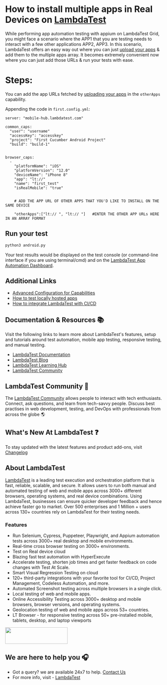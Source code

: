 # How to install multiple apps in Real Devices on [LambdaTest](https://www.lambdatest.com/?utm_source=github&utm_medium=repo&utm_campaign=appium-testNG-geoLocation)

While performing app automation testing with appium on LambdaTest Grid, you might face a scenario where the APP1 that you are testing needs to interact with a few other applications APP2, APP3. In this scenario, LambdaTest offers an easy way out where you can just [upload your apps](https://www.lambdatest.com/support/docs/appium-java/#upload-your-application) & add them to the multiple apps array.
It becomes extremely convenient now where you can just add those URLs & run your tests with ease. 

# Steps:

You can add the app URLs fetched by [uploading your apps](https://www.lambdatest.com/support/docs/appium-java/#upload-your-application) in the ```otherApps``` capability.

Appending the code in ```first.config.yml```:

```
server: "mobile-hub.lambdatest.com"

common_caps:
  "user": "username"
  "accessKey": "accesskey"
  "project": "First Cucumber Android Project"
  "build": "build-1"
  

browser_caps:
  -
    "platformName": "iOS"
    "platformVersion": "12.0"
    "deviceName": "iPhone 8"
    "app": "lt://"
    "name": "first_test"
    "isRealMobile": "true"


    # ADD THE APP URL OF OTHER APPS THAT YOU'D LIKE TO INSTALL ON THE SAME DEVICE

    "otherApps":["lt:// ", "lt:// "]   #ENTER THE OTHER APP URLs HERE IN AN ARRAY FORMAT
```

## Run your test

```bash
python3 android.py
```

Your test results would be displayed on the test console (or command-line interface if you are using terminal/cmd) and on the [LambdaTest App Automation Dashboard](https://appautomation.lambdatest.com/build).

## Additional Links

- [Advanced Configuration for Capabilities](https://www.lambdatest.com/support/docs/desired-capabilities-in-appium/)
- [How to test locally hosted apps](https://www.lambdatest.com/support/docs/testing-locally-hosted-pages/)
- [How to integrate LambdaTest with CI/CD](https://www.lambdatest.com/support/docs/integrations-with-ci-cd-tools/)

## Documentation & Resources :books:
      
Visit the following links to learn more about LambdaTest's features, setup and tutorials around test automation, mobile app testing, responsive testing, and manual testing.

* [LambdaTest Documentation](https://www.lambdatest.com/support/docs/?utm_source=github&utm_medium=repo&utm_campaign=LT-appium-python)
* [LambdaTest Blog](https://www.lambdatest.com/blog/?utm_source=github&utm_medium=repo&utm_campaign=LT-appium-python)
* [LambdaTest Learning Hub](https://www.lambdatest.com/learning-hub/?utm_source=github&utm_medium=repo&utm_campaign=LT-appium-python)
* [LambdaTest Community](http://community.lambdatest.com/)    

## LambdaTest Community :busts_in_silhouette:

The [LambdaTest Community](https://community.lambdatest.com/) allows people to interact with tech enthusiasts. Connect, ask questions, and learn from tech-savvy people. Discuss best practises in web development, testing, and DevOps with professionals from across the globe 🌎

## What's New At LambdaTest ❓

To stay updated with the latest features and product add-ons, visit [Changelog](https://changelog.lambdatest.com/) 
      
## About LambdaTest

[LambdaTest](https://www.lambdatest.com) is a leading test execution and orchestration platform that is fast, reliable, scalable, and secure. It allows users to run both manual and automated testing of web and mobile apps across 3000+ different browsers, operating systems, and real device combinations. Using LambdaTest, businesses can ensure quicker developer feedback and hence achieve faster go to market. Over 500 enterprises and 1 Million + users across 130+ countries rely on LambdaTest for their testing needs.    

### Features

* Run Selenium, Cypress, Puppeteer, Playwright, and Appium automation tests across 3000+ real desktop and mobile environments.
* Real-time cross browser testing on 3000+ environments.
* Test on Real device cloud
* Blazing fast test automation with HyperExecute
* Accelerate testing, shorten job times and get faster feedback on code changes with Test At Scale.
* Smart Visual Regression Testing on cloud
* 120+ third-party integrations with your favorite tool for CI/CD, Project Management, Codeless Automation, and more.
* Automated Screenshot testing across multiple browsers in a single click.
* Local testing of web and mobile apps.
* Online Accessibility Testing across 3000+ desktop and mobile browsers, browser versions, and operating systems.
* Geolocation testing of web and mobile apps across 53+ countries.
* LT Browser - for responsive testing across 50+ pre-installed mobile, tablets, desktop, and laptop viewports
    
[<img height="53" width="200" src="https://user-images.githubusercontent.com/70570645/171866795-52c11b49-0728-4229-b073-4b704209ddde.png">](https://accounts.lambdatest.com/register)
      
## We are here to help you :headphones:

* Got a query? we are available 24x7 to help. [Contact Us](support@lambdatest.com)
* For more info, visit - [LambdaTest](https://www.lambdatest.com/?utm_source=github&utm_medium=repo&utm_campaign=LT-appium-python)
